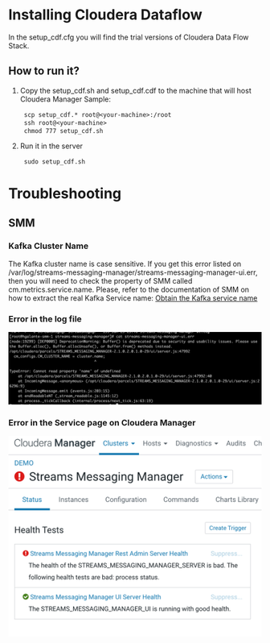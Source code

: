# Installing Cloudera Dataflow

In the setup_cdf.cfg you will find the trial versions of Cloudera Data Flow Stack.

## How to run it?

1) Copy the setup_cdf.sh and setup_cdf.cdf to the machine that will host Cloudera Manager
Sample:
    ```
     scp setup_cdf.* root@<your-machine>:/root
     ssh root@<your-machine>
     chmod 777 setup_cdf.sh
    ```

2) Run it in the server

    ```
     sudo setup_cdf.sh
    ```

# Troubleshooting

## SMM 

### Kafka Cluster Name
The Kafka cluster name is case sensitive. If you get this error listed on /var/log/streams-messaging-manager/streams-messaging-manager-ui.err, then you will need to check the property of SMM called cm.metrics.service.name. 
Please, refer to the documentation of SMM on how to extract the real Kafka Service name: [Obtain the Kafka service name
](https://docs.cloudera.com/csp/2.0.1/deployment/topics/csp-obtain-kafka-service-name.html) 

### Error in the log file
![](images/Error_cluster_name.png)

### Error in the Service page on Cloudera Manager 
![](images/SMM_Error_cluster_name.png)

